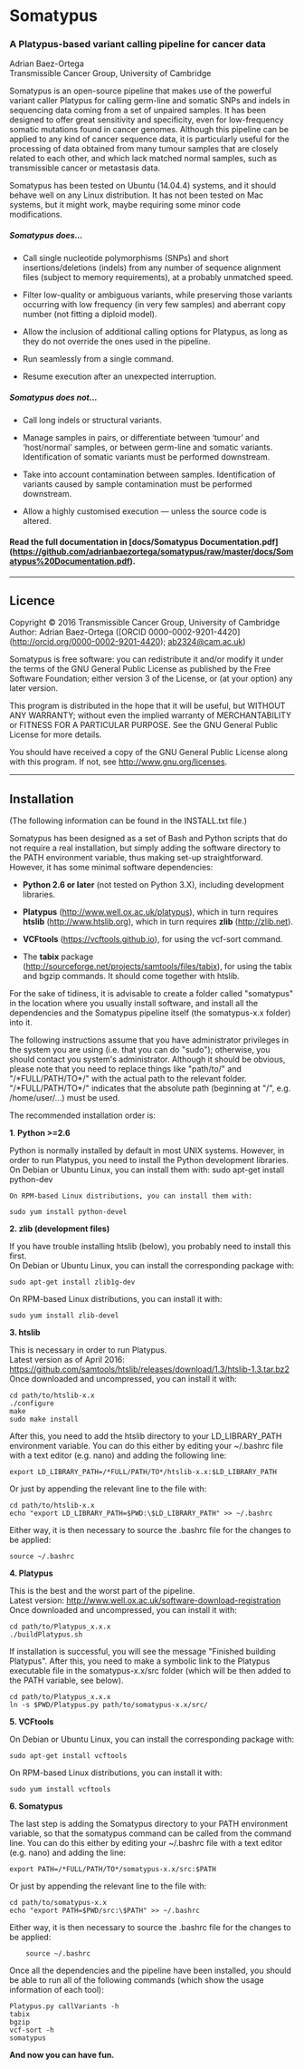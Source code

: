 Somatypus
=========

### A Platypus-based variant calling pipeline for cancer data

Adrian Baez-Ortega  
Transmissible Cancer Group, University of Cambridge

Somatypus is an open-source pipeline that makes use of the powerful variant caller Platypus for calling germ-line and somatic SNPs and indels in sequencing data coming from a set of unpaired samples. It has been designed to offer great sensitivity and specificity, even for low-frequency somatic mutations found in cancer genomes. Although this pipeline can be applied to any kind of cancer sequence data, it is particularly useful for the processing of data obtained from many tumour samples that are closely related to each other, and which lack matched normal samples, such as transmissible cancer or metastasis data.

Somatypus has been tested on Ubuntu (14.04.4) systems, and it should behave well on any Linux distribution. It has not been tested on Mac systems, but it might work, maybe requiring some minor code modifications.

##### Somatypus does...

* Call single nucleotide polymorphisms (SNPs) and short insertions/deletions (indels) from any number of sequence alignment files (subject to memory requirements), at a probably unmatched speed.

* Filter low-quality or ambiguous variants, while preserving those variants occurring with low frequency (in very few samples) and aberrant copy number (not fitting a diploid model).

* Allow the inclusion of additional calling options for Platypus, as long as they do not override the ones used in the pipeline.

* Run seamlessly from a single command.

* Resume execution after an unexpected interruption.

##### Somatypus does not...

* Call long indels or structural variants.

* Manage samples in pairs, or differentiate between ‘tumour’ and ‘host/normal’ samples, or between germ-line and somatic variants. Identification of somatic variants must be performed downstream.

* Take into account contamination between samples. Identification of variants caused by sample contamination must be performed downstream.

* Allow a highly customised execution — unless the source code is altered.


#### Read the full documentation in [docs/Somatypus Documentation.pdf] (https://github.com/adrianbaezortega/somatypus/raw/master/docs/Somatypus%20Documentation.pdf).


---

## Licence

Copyright © 2016 Transmissible Cancer Group, University of Cambridge  
Author: Adrian Baez-Ortega ([ORCID 0000-0002-9201-4420] (http://orcid.org/0000-0002-9201-4420); ab2324@cam.ac.uk)

Somatypus is free software: you can redistribute it and/or modify it under the terms of the GNU General Public License as published by the Free Software Foundation; either version 3 of the License, or (at your option) any later version.

This program is distributed in the hope that it will be useful, but WITHOUT ANY WARRANTY; without even the implied warranty of MERCHANTABILITY or FITNESS FOR A PARTICULAR PURPOSE. See the GNU General Public License for more details.

You should have received a copy of the GNU General Public License along with this program. If not, see http://www.gnu.org/licenses.


---

## Installation

(The following information can be found in the INSTALL.txt file.)

Somatypus has been designed as a set of Bash and Python scripts that do not require a real 
installation, but simply adding the software directory to the PATH environment variable, 
thus making set-up straightforward. However, it has some minimal software dependencies:

* __Python 2.6 or later__ (not tested on Python 3.X), including development libraries.

* __Platypus__ (http://www.well.ox.ac.uk/platypus), which in turn requires __htslib__ (http://www.htslib.org), which in turn requires __zlib__ (http://zlib.net).

* __VCFtools__ (https://vcftools.github.io), for using the vcf-sort command.

* The __tabix__ package (http://sourceforge.net/projects/samtools/files/tabix), for using the tabix and bgzip commands. It should come together with htslib.


For the sake of tidiness, it is advisable to create a folder called "somatypus" in the
location where you usually install software, and install all the dependencies and the
Somatypus pipeline itself (the somatypus-x.x folder) into it.


The following instructions assume that you have administrator privileges in the system 
you are using (i.e. that you can do "sudo"); otherwise, you should contact you system's
administrator. Although it should be obvious, please note that you need to replace things
like "path/to/" and "/\*FULL/PATH/TO\*/" with the actual path to the relevant folder.
"/\*FULL/PATH/TO\*/" indicates that the absolute path (beginning at "/", e.g. /home/user/...)
must be used.


The recommended installation order is:


 __1__. __Python >=2.6__
 
Python is normally installed by default in most UNIX systems. However, in order to run Platypus, you need to install the Python development libraries.  
      On Debian or Ubuntu Linux, you can install them with:
    sudo apt-get install python-dev
    
    On RPM-based Linux distributions, you can install them with:

    sudo yum install python-devel


  __2. zlib (development files)__
 
  If you have trouble installing htslib (below), you probably need to install this first.  
  On Debian or Ubuntu Linux, you can install the corresponding package with:

    sudo apt-get install zlib1g-dev
    
  On RPM-based Linux distributions, you can install it with:

    sudo yum install zlib-devel


  __3. htslib__
 
  This is necessary in order to run Platypus.  
  Latest version as of April 2016: https://github.com/samtools/htslib/releases/download/1.3/htslib-1.3.tar.bz2  
  Once downloaded and uncompressed, you can install it with:

    cd path/to/htslib-x.x
    ./configure
    make
    sudo make install

  After this, you need to add the htslib directory to your LD_LIBRARY_PATH environment variable. You can do this either by editing your ~/.bashrc file with a text editor (e.g. nano) and adding the following line:

    export LD_LIBRARY_PATH=/*FULL/PATH/TO*/htslib-x.x:$LD_LIBRARY_PATH

  Or just by appending the relevant line to the file with:

    cd path/to/htslib-x.x
    echo "export LD_LIBRARY_PATH=$PWD:\$LD_LIBRARY_PATH" >> ~/.bashrc
   
  Either way, it is then necessary to source the .bashrc file for the changes to be applied:

    source ~/.bashrc


  __4. Platypus__
 
  This is the best and the worst part of the pipeline.  
  Latest version: http://www.well.ox.ac.uk/software-download-registration  
  Once downloaded and uncompressed, you can install it with:

    cd path/to/Platypus_x.x.x
    ./buildPlatypus.sh

  If installation is successful, you will see the message "Finished building Platypus". After this, you need to make a symbolic link to the Platypus executable file in the somatypus-x.x/src folder (which will be then added to the PATH variable, see below).

    cd path/to/Platypus_x.x.x
    ln -s $PWD/Platypus.py path/to/somatypus-x.x/src/


  __5. VCFtools__
 
  On Debian or Ubuntu Linux, you can install the corresponding package with:

    sudo apt-get install vcftools
    
  On RPM-based Linux distributions, you can install it with:

    sudo yum install vcftools
    

  __6. Somatypus__
 
  The last step is adding the Somatypus directory to your PATH environment variable, so that the somatypus command can be called from the command line. You can do this either by editing your ~/.bashrc file with a text editor (e.g. nano) and adding the line:

    export PATH=/*FULL/PATH/TO*/somatypus-x.x/src:$PATH

  Or just by appending the relevant line to the file with:

    cd path/to/somatypus-x.x
    echo "export PATH=$PWD/src:\$PATH" >> ~/.bashrc
   
  Either way, it is then necessary to source the .bashrc file for the changes to be applied:
    
        source ~/.bashrc


Once all the dependencies and the pipeline have been installed, you should be able to run all of the following commands (which show the usage information of each tool):

    Platypus.py callVariants -h
    tabix
    bgzip
    vcf-sort -h
    somatypus

__And now you can have fun.__
